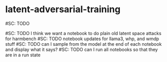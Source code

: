 # latent-adversarial-training

#SC: TODO

#SC: TODO I think we want a notebook to do plain old latent space attacks for harmbench
#SC: TODO notebook updates for llama3, whp, and wmdp stuff
#SC: TODO can I sample from the model at the end of each notebook and display what it says?
#SC: TODO can I run all notebooks so that they are in a run state
